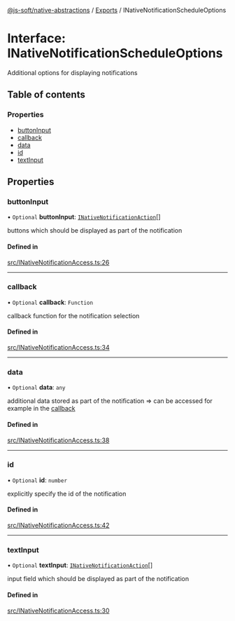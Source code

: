 [@js-soft/native-abstractions](../README.md) / [Exports](../modules.md) / INativeNotificationScheduleOptions

# Interface: INativeNotificationScheduleOptions

Additional options for displaying notifications

## Table of contents

### Properties

- [buttonInput](INativeNotificationScheduleOptions.md#buttoninput)
- [callback](INativeNotificationScheduleOptions.md#callback)
- [data](INativeNotificationScheduleOptions.md#data)
- [id](INativeNotificationScheduleOptions.md#id)
- [textInput](INativeNotificationScheduleOptions.md#textinput)

## Properties

### buttonInput

• `Optional` **buttonInput**: [`INativeNotificationAction`](INativeNotificationAction.md)[]

buttons which should be displayed as part of the notification

#### Defined in

[src/INativeNotificationAccess.ts:26](https://github.com/js-soft/ts-native-access/blob/feba5fc/packages/abstractions/src/INativeNotificationAccess.ts#L26)

___

### callback

• `Optional` **callback**: `Function`

callback function for the notification selection

#### Defined in

[src/INativeNotificationAccess.ts:34](https://github.com/js-soft/ts-native-access/blob/feba5fc/packages/abstractions/src/INativeNotificationAccess.ts#L34)

___

### data

• `Optional` **data**: `any`

additional data stored as part of the notification => can be accessed for example in the [callback](INativeNotificationScheduleOptions.md#callback)

#### Defined in

[src/INativeNotificationAccess.ts:38](https://github.com/js-soft/ts-native-access/blob/feba5fc/packages/abstractions/src/INativeNotificationAccess.ts#L38)

___

### id

• `Optional` **id**: `number`

explicitly specify the id of the notification

#### Defined in

[src/INativeNotificationAccess.ts:42](https://github.com/js-soft/ts-native-access/blob/feba5fc/packages/abstractions/src/INativeNotificationAccess.ts#L42)

___

### textInput

• `Optional` **textInput**: [`INativeNotificationAction`](INativeNotificationAction.md)[]

input field which should be displayed as part of the notification

#### Defined in

[src/INativeNotificationAccess.ts:30](https://github.com/js-soft/ts-native-access/blob/feba5fc/packages/abstractions/src/INativeNotificationAccess.ts#L30)
